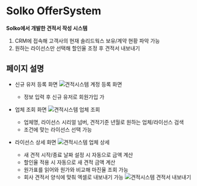 # Solko OfferSystem

__Solko에서 개발한 견적서 작성 시스템__
1. CRM에 접속해 고객사의 현재 솔리드웍스 보유/계약 현황 파악 가능
2. 원하는 라이선스만 선택해 할인율 조정 후 견적서 내보내기

## 페이지 설명

- 신규 유저 등록 화면 ![견적시스템 계정 등록 화면](https://github.com/jhpark1014/Solko_OfferSystem/assets/99851347/17c38dc9-af2c-440c-b48b-e603ae1d914e)

  - 정보 입력 후 신규 유저로 회원가입 가

- 업체 조회 화면 ![견적시스템 업체 조회](https://github.com/jhpark1014/Solko_OfferSystem/assets/99851347/d239af27-46bf-4b73-a044-ca615d5b4231)

  - 업체명, 라이선스 시리얼 넘버, 견적기준 년월로 원하는 업체/라이선스 검색
  - 조건에 맞는 라이선스 선택 가능

- 라이선스 상세 화면 ![견적시스템 업체 상세](https://github.com/jhpark1014/Solko_OfferSystem/assets/99851347/40e12c97-80b6-4a07-8d25-267d6cb40be2)

  - 새 견적 시작/종료 날짜 설정 시 자동으로 금액 계산
  - 할인율 적용 시 자동으로 새 견적 금액 계산
  - 원가표를 읽어와 원가와 비교해 마진율 조회 가능
  - 회사 견적서 양식에 맞춰 엑셀로 내보내기 가능
![견적시스템 견적서 내보내기](https://github.com/jhpark1014/Solko_OfferSystem/assets/99851347/5781583b-d4ac-45e1-b54c-012d5a3ef76b)
